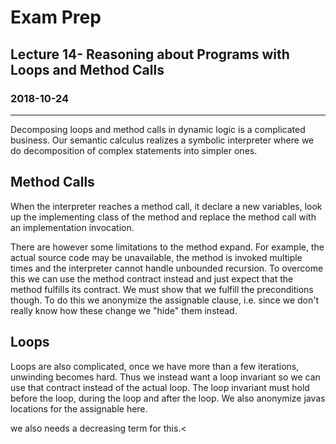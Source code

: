 # Exam Prep
## Lecture 14- Reasoning about Programs with Loops and Method Calls
### 2018-10-24
---
Decomposing loops and method calls in dynamic logic is a complicated business. Our semantic calculus realizes a symbolic interpreter where we do decomposition of complex statements into simpler ones.

## Method Calls
When the interpreter reaches a method call, it declare a new variables, look up the implementing class of the method and replace the method call with an implementation invocation.

There are however some limitations to the method expand. For example, the actual source code may be unavailable, the method is invoked multiple times and the interpreter cannot handle unbounded recursion. To overcome this we can use the method contract instead and just expect that the method fulfills its contract. We must show that we fulfill the preconditions though. To do this we anonymize the assignable clause, i.e. since we don't really know how these change we "hide" them instead.


## Loops
Loops are also complicated, once we have more than a few iterations, unwinding becomes hard. Thus we instead want a loop invariant so we can use that contract instead of the actual loop.
The loop invariant must hold before the loop, during the loop and after the loop.
We also anonymize javas locations for the assignable here.

we also needs a decreasing term for this.<
